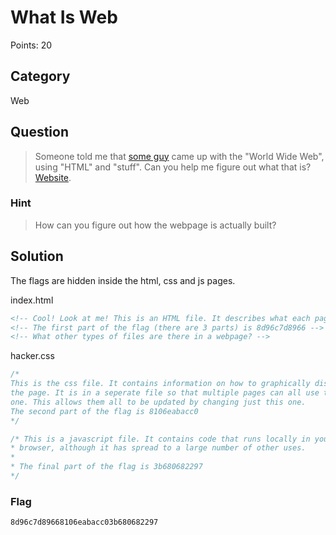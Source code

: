 # What Is Web
Points: 20

## Category
Web

## Question
>Someone told me that [some guy](https://en.wikipedia.org/wiki/Tim_Berners-Lee) came up with the "World Wide Web", using "HTML" and "stuff". Can you help me figure out what that is? [Website](http://shell2017.picoctf.com:62230/).

### Hint
>How can you figure out how the webpage is actually built?

## Solution
The flags are hidden inside the html, css and js pages.

index.html
```html
<!-- Cool! Look at me! This is an HTML file. It describes what each page contains in a format your browser can understand. -->
<!-- The first part of the flag (there are 3 parts) is 8d96c7d8966 -->
<!-- What other types of files are there in a webpage? -->
```

hacker.css
```css
/*
This is the css file. It contains information on how to graphically display
the page. It is in a seperate file so that multiple pages can all use the same 
one. This allows them all to be updated by changing just this one.
The second part of the flag is 8106eabacc0 
*/
```

```javascript
/* This is a javascript file. It contains code that runs locally in your
* browser, although it has spread to a large number of other uses.
*
* The final part of the flag is 3b680682297
*/
```

### Flag
`8d96c7d89668106eabacc03b680682297`
